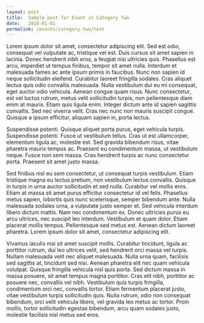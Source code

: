 ```yaml
---
layout: post
title:  Sample post for Event in Category Two
date:   2018-01-01
permalink: /events/category-two/test
---
```


Lorem ipsum dolor sit amet, consectetur adipiscing elit. Sed est odio, consequat vel vulputate ac, tristique vel est. Duis cursus sit amet sapien in lacinia. Donec hendrerit nibh eros, a feugiat nisi ultricies quis. Phasellus est arcu, imperdiet ut tempus finibus, tempor sit amet nulla. Interdum et malesuada fames ac ante ipsum primis in faucibus. Nunc non sapien id neque sollicitudin eleifend. Curabitur laoreet fringilla sodales. Cras aliquet lectus quis odio convallis malesuada. Nulla vestibulum dui eu mi consequat, eget auctor odio vehicula. Aenean congue quam risus. Nunc consectetur, est vel luctus rutrum, metus velit sollicitudin turpis, non pellentesque diam enim at mauris. Etiam quis ligula enim. Integer dictum ante id sapien sagittis convallis. Sed nec viverra velit. Cras nec nunc non mauris suscipit congue. Quisque a ipsum efficitur, aliquam sapien in, porta lectus.

Suspendisse potenti. Quisque aliquet porta purus, eget vehicula turpis. Suspendisse potenti. Fusce ut vestibulum tellus. Cras ut est ullamcorper, elementum ligula ac, molestie est. Sed gravida bibendum risus, vitae pharetra mauris tempus ac. Praesent eu condimentum massa, ut vestibulum neque. Fusce non sem massa. Cras hendrerit turpis ac nunc consectetur porta. Praesent sit amet justo massa.

Sed finibus nisl eu sem consectetur, ut consequat turpis vestibulum. Etiam tristique magna eu lectus pretium, non vestibulum lectus convallis. Quisque in turpis in urna auctor sollicitudin et sed nulla. Curabitur vel mollis eros. Etiam at massa sit amet purus efficitur consectetur id vel felis. Phasellus metus sapien, lobortis quis nunc scelerisque, semper bibendum ante. Nulla malesuada sodales urna, a vulputate justo semper et. Sed vehicula interdum libero dictum mattis. Nam nec condimentum ex. Donec ultricies purus eu arcu ultrices, nec suscipit leo interdum. Vestibulum et quam dolor. Etiam placerat mollis tempus. Pellentesque sed metus est. Aenean dictum laoreet pharetra. Lorem ipsum dolor sit amet, consectetur adipiscing elit.

Vivamus iaculis nisi sit amet suscipit mollis. Curabitur tincidunt, ligula ac porttitor rutrum, dui leo ultrices velit, sed hendrerit orci massa vel turpis. Nullam malesuada velit nec aliquet malesuada. Nulla urna quam, facilisis sed sagittis at, tincidunt sed nisi. Aenean pharetra elit nec quam vehicula volutpat. Quisque fringilla vehicula nisl quis porta. Sed dictum massa in massa posuere, sit amet tempus magna porttitor. Cras elit nibh, porttitor ac posuere nec, convallis vel nibh. Vestibulum quis turpis fringilla, condimentum orci nec, convallis tortor. Etiam fermentum placerat justo, vitae vestibulum turpis sollicitudin quis. Nulla rutrum, odio non consequat bibendum, orci velit vehicula libero, vel gravida leo metus ac tortor. Proin mollis, tortor sollicitudin egestas bibendum, arcu quam sodales justo, molestie facilisis nisl metus sed eros. 
